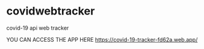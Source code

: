 # covidwebtracker
covid-19 api web tracker

YOU CAN ACCESS THE APP HERE
https://covid-19-tracker-fd62a.web.app/

